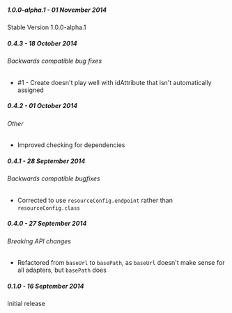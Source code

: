 ##### 1.0.0-alpha.1 - 01 November 2014

Stable Version 1.0.0-alpha.1

##### 0.4.3 - 18 October 2014

###### Backwards compatible bug fixes
- #1 - Create doesn't play well with idAttribute that isn't automatically assigned

##### 0.4.2 - 01 October 2014

###### Other
- Improved checking for dependencies

##### 0.4.1 - 28 September 2014

###### Backwards compatible bugfixes
- Corrected to use `resourceConfig.endpoint` rather than `resourceConfig.class`

##### 0.4.0 - 27 September 2014

###### Breaking API changes
- Refactored from `baseUrl` to `basePath`, as `baseUrl` doesn't make sense for all adapters, but `basePath` does

##### 0.1.0 - 16 September 2014

Initial release
